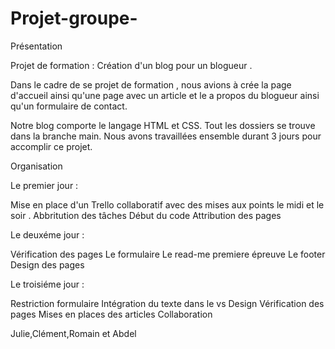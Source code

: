 # Projet-groupe-

Présentation

Projet de formation : Création d'un blog pour un blogueur .

Dans le cadre de se projet de formation , nous avions à crée la page d'accueil ainsi qu'une page avec un article et le a propos du blogueur ainsi qu'un formulaire de contact.

Notre blog comporte le langage HTML et CSS. Tout les dossiers se trouve dans la branche main. Nous avons travaillées ensemble durant 3 jours pour accomplir ce projet.

Organisation

Le premier jour :

Mise en place d'un Trello collaboratif avec des mises aux points le midi et le soir .
Abbritution des tâches
Début du code
Attribution des pages

Le deuxéme jour :

Vérification des pages
Le formulaire
Le read-me premiere épreuve
Le footer
Design des pages

Le troisiéme jour :

Restriction formulaire
Intégration du texte dans le vs
Design
Vérification des pages
Mises en places des articles
Collaboration

Julie,Clément,Romain et Abdel
